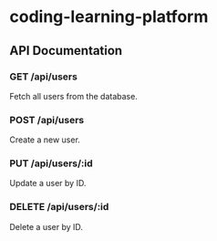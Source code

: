 # coding-learning-platform
## API Documentation

### GET /api/users
Fetch all users from the database.

### POST /api/users
Create a new user.

### PUT /api/users/:id
Update a user by ID.

### DELETE /api/users/:id
Delete a user by ID.
